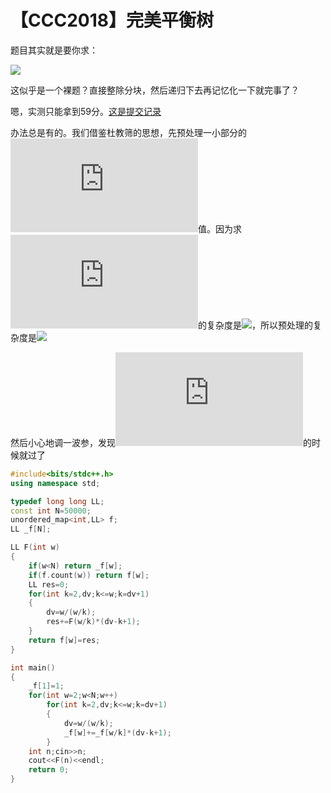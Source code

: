 ﻿# 【CCC2018】完美平衡树

题目其实就是要你求：

![](http://latex.codecogs.com/svg.latex?f(w)=\sum\limits_{k=2}^wf(\left\lfloor\frac{w}{k}\right\rfloor))

这似乎是一个裸题？直接整除分块，然后递归下去再记忆化一下就完事了？

嗯，实测只能拿到59分。[这是提交记录](https://www.luogu.org/recordnew/show/16436720)

办法总是有的。我们借鉴杜教筛的思想，先预处理一小部分的![](http://latex.codecogs.com/svg.latex?f)值。因为求![](http://latex.codecogs.com/svg.latex?f(w))的复杂度是![](http://latex.codecogs.com/svg.latex?O(\sqrt{w}))，所以预处理的复杂度是![](http://latex.codecogs.com/svg.latex?O(n\sqrt{n}))

然后小心地调一波参，发现![](http://latex.codecogs.com/svg.latex?n=50000)的时候就过了

```cpp
#include<bits/stdc++.h>
using namespace std;

typedef long long LL;
const int N=50000;
unordered_map<int,LL> f;
LL _f[N];

LL F(int w)
{
    if(w<N) return _f[w];
    if(f.count(w)) return f[w];
    LL res=0;
    for(int k=2,dv;k<=w;k=dv+1)
    {
        dv=w/(w/k);
        res+=F(w/k)*(dv-k+1);
    }
    return f[w]=res;
}

int main()
{
    _f[1]=1;
    for(int w=2;w<N;w++)
        for(int k=2,dv;k<=w;k=dv+1)
        {
            dv=w/(w/k);
            _f[w]+=_f[w/k]*(dv-k+1);
        }
    int n;cin>>n;
    cout<<F(n)<<endl;
    return 0;
}
```